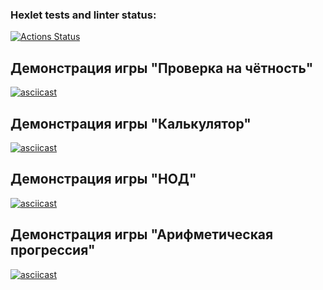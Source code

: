 ### Hexlet tests and linter status:
[![Actions Status](https://github.com/wasd21xd/frontend-project-44/actions/workflows/hexlet-check.yml/badge.svg)](https://github.com/wasd21xd/frontend-project-44/actions)

## Демонстрация игры "Проверка на чётность"

[![asciicast](https://asciinema.org/a/55ImkyTmdsldq1AzEfwibUEil.svg)](https://asciinema.org/a/55ImkyTmdsldq1AzEfwibUEil)

## Демонстрация игры "Калькулятор"

[![asciicast](https://asciinema.org/a/Bzrwh1kNXFWIdNG04mD0Klth3.svg)](https://asciinema.org/a/Bzrwh1kNXFWIdNG04mD0Klth3)

## Демонстрация игры "НОД"

[![asciicast](https://asciinema.org/a/2o2rXiItzGHyjIMEAiHgGK9fu.svg)](https://asciinema.org/a/2o2rXiItzGHyjIMEAiHgGK9fu)

## Демонстрация игры "Арифметическая прогрессия"

[![asciicast](https://asciinema.org/a/7bMViOh2DllrRP1OKfyxd3izZ.svg)](https://asciinema.org/a/7bMViOh2DllrRP1OKfyxd3izZ)
